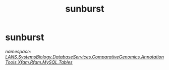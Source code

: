 ﻿---
title: sunburst
---

# sunburst
_namespace: [LANS.SystemsBiology.DatabaseServices.ComparativeGenomics.AnnotationTools.Xfam.Rfam.MySQL.Tables](N-LANS.SystemsBiology.DatabaseServices.ComparativeGenomics.AnnotationTools.Xfam.Rfam.MySQL.Tables.html)_






